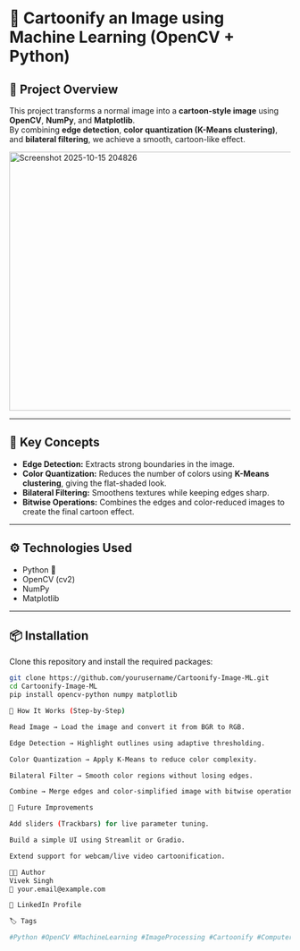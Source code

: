 # 🎨 Cartoonify an Image using Machine Learning (OpenCV + Python)

## 🧠 Project Overview
This project transforms a normal image into a **cartoon-style image** using **OpenCV**, **NumPy**, and **Matplotlib**.  
By combining **edge detection**, **color quantization (K-Means clustering)**, and **bilateral filtering**, we achieve a smooth, cartoon-like effect.

<img width="674" height="463" alt="Screenshot 2025-10-15 204826" src="https://github.com/user-attachments/assets/8550b2cd-e99f-46e8-ba2f-96436a23f30e" />


---

## 🧩 Key Concepts
- **Edge Detection:** Extracts strong boundaries in the image.  
- **Color Quantization:** Reduces the number of colors using **K-Means clustering**, giving the flat-shaded look.  
- **Bilateral Filtering:** Smoothens textures while keeping edges sharp.  
- **Bitwise Operations:** Combines the edges and color-reduced images to create the final cartoon effect.

---

## ⚙️ Technologies Used
- Python 🐍  
- OpenCV (cv2)  
- NumPy  
- Matplotlib  

---

## 📦 Installation

Clone this repository and install the required packages:
```bash
git clone https://github.com/yourusername/Cartoonify-Image-ML.git
cd Cartoonify-Image-ML
pip install opencv-python numpy matplotlib

🧠 How It Works (Step-by-Step)

Read Image → Load the image and convert it from BGR to RGB.

Edge Detection → Highlight outlines using adaptive thresholding.

Color Quantization → Apply K-Means to reduce color complexity.

Bilateral Filter → Smooth color regions without losing edges.

Combine → Merge edges and color-simplified image with bitwise operations.

💬 Future Improvements

Add sliders (Trackbars) for live parameter tuning.

Build a simple UI using Streamlit or Gradio.

Extend support for webcam/live video cartoonification.

👨‍💻 Author
Vivek Singh
📧 your.email@example.com

💼 LinkedIn Profile

🏷️ Tags

#Python #OpenCV #MachineLearning #ImageProcessing #Cartoonify #ComputerVision
